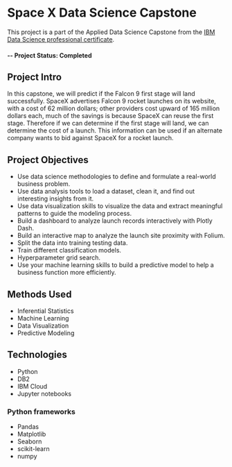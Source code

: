 # Space X Data Science Capstone
This project is a part of the Applied Data Science Capstone from the [IBM Data Science professional certificate](https://www.coursera.org/professional-certificates/ibm-data-science).

#### -- Project Status: Completed

## Project Intro
In this capstone, we will predict if the Falcon 9 first stage will land successfully. SpaceX advertises Falcon 9 rocket launches on its website, with a cost of 62 million dollars; other providers cost upward of 165 million dollars each, much of the savings is because SpaceX can reuse the first stage. Therefore if we can determine if the first stage will land, we can determine the cost of a launch. This information can be used if an alternate company wants to bid against SpaceX for a rocket launch. 

## Project Objectives
* Use data science methodologies to define and formulate a real-world business problem.
* Use data analysis tools to load a dataset, clean it, and find out interesting insights from it.
* Use data visualization skills to visualize the data and extract meaningful patterns to guide the modeling process.
* Build a dashboard to analyze launch records interactively with Plotly Dash.
* Build an interactive map to analyze the launch site proximity with Folium.
* Split the data into training testing data.
* Train different classification models.
* Hyperparameter grid search.
* Use your machine learning skills to build a predictive model to help a business function more efficiently.

## Methods Used
* Inferential Statistics
* Machine Learning
* Data Visualization
* Predictive Modeling

## Technologies
* Python
* DB2
* IBM Cloud
* Jupyter notebooks

### Python frameworks
* Pandas
* Matplotlib
* Seaborn
* scikit-learn
* numpy
